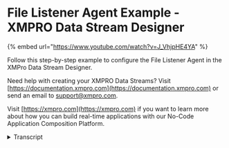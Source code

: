 # File Listener Agent Example - XMPRO Data Stream Designer
{% embed url="https://www.youtube.com/watch?v=J_VhjpHE4YA" %}

Follow this step-by-step example to configure the File Listener Agent  in the XMPro Data Stream Designer.

Need help with creating your XMPRO Data Streams? Visit [https://documentation.xmpro.com](https://documentation.xmpro.com) or send an email to support@xmpro.com.

Visit [https://xmpro.com](https://xmpro.com) if you want to learn more about how you can build real-time applications with our No-Code Application Composition Platform.
<details>
<summary>Transcript</summary>this example demonstrates how to use the

file listener agent to monitor a

directory for new files

first drag the agent onto the canvas

and link the output endpoint to the

printer save the data stream and click

on the agent to configure it

enter the directory path to monitor and

pathway files should be moved once

detected

apply the changes

save the data stream

publish it and let's look at the live

data view

i'm moving two files into the target

these are detected move to the archive

folder and an event profile is printed

the same with the next two files

you can download the file below to try

it out yourself and for more information

about this agent's properties head to

the configuration page thank you
</details>